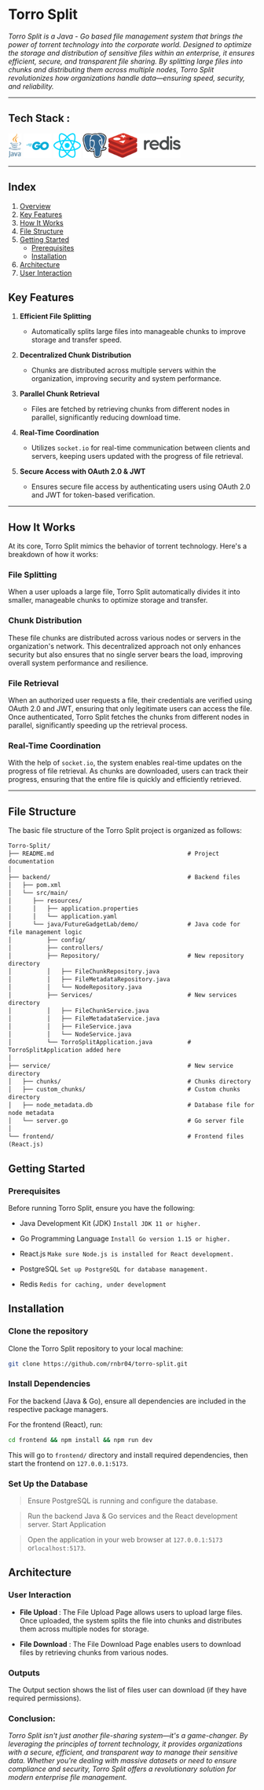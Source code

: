 
# Torro Split 

*Torro Split is a Java - Go based file management system that brings the power of torrent technology into the corporate world. Designed to optimize the storage and distribution of sensitive files within an enterprise, it ensures efficient, secure, and transparent file sharing. By splitting large files into chunks and distributing them across multiple nodes, Torro Split revolutionizes how organizations handle data—ensuring speed, security, and reliability.*

---
Tech Stack :
---
 <img src="https://github.com/rnbr04/torro-split/raw/main/frontend/public/java.svg" height="50" /> <img src="https://github.com/rnbr04/torro-split/raw/main/frontend/public/go.svg" height="50" /> <img src="https://github.com/rnbr04/torro-split/raw/main/frontend/public/react.svg" height="50" /> <img src="https://github.com/rnbr04/torro-split/raw/main/frontend/public/Postgresql.svg" height="50" /> <img src="https://github.com/rnbr04/torro-split/raw/main/frontend/public/redis.svg" height="50" /> 

---
  

## **Index**

1. [Overview](#torro-split)  
2. [Key Features](#key-features)  
3. [How It Works](#how-it-works)  
4. [File Structure](#file-structure)  
5. [Getting Started](#getting-started)  
   - [Prerequisites](#prerequisites)  
   - [Installation](#installation)  
6. [Architecture](#architecture)  
7. [User Interaction](#user-interaction)

## **Key Features**

1. **Efficient File Splitting**  
   - Automatically splits large files into manageable chunks to improve storage and transfer speed.  

2. **Decentralized Chunk Distribution**  
   - Chunks are distributed across multiple servers within the organization, improving security and system performance.  

3. **Parallel Chunk Retrieval**  
   - Files are fetched by retrieving chunks from different nodes in parallel, significantly reducing download time.  

4. **Real-Time Coordination**  
   - Utilizes `socket.io` for real-time communication between clients and servers, keeping users updated with the progress of file retrieval.  

5. **Secure Access with OAuth 2.0 & JWT**  
   - Ensures secure file access by authenticating users using OAuth 2.0 and JWT for token-based verification.  

---

## **How It Works**

At its core, Torro Split mimics the behavior of torrent technology. Here's a breakdown of how it works:

### **File Splitting**  
When a user uploads a large file, Torro Split automatically divides it into smaller, manageable chunks to optimize storage and transfer.

### **Chunk Distribution**  
These file chunks are distributed across various nodes or servers in the organization's network. This decentralized approach not only enhances security but also ensures that no single server bears the load, improving overall system performance and resilience.

### **File Retrieval**  
When an authorized user requests a file, their credentials are verified using OAuth 2.0 and JWT, ensuring that only legitimate users can access the file. Once authenticated, Torro Split fetches the chunks from different nodes in parallel, significantly speeding up the retrieval process.

### **Real-Time Coordination**  
With the help of `socket.io`, the system enables real-time updates on the progress of file retrieval. As chunks are downloaded, users can track their progress, ensuring that the entire file is quickly and efficiently retrieved.

---

## **File Structure**

The basic file structure of the Torro Split project is organized as follows:

```plaintext
Torro-Split/
├── README.md                                      # Project documentation
│
├── backend/                                       # Backend files
│   ├── pom.xml
│   └── src/main/
│      ├── resources/
│      │   ├── application.properties
│      │   └── application.yaml
│      └── java/FutureGadgetLab/demo/              # Java code for file management logic
│          ├── config/
│          ├── controllers/
│          ├── Repository/                         # New repository directory
│          │   ├── FileChunkRepository.java
│          │   ├── FileMetadataRepository.java
│          │   └── NodeRepository.java
│          ├── Services/                           # New services directory
│          │   ├── FileChunkService.java
│          │   ├── FileMetadataService.java
│          │   ├── FileService.java
│          │   └── NodeService.java
│          └── TorroSplitApplication.java          # TorroSplitApplication added here
│
├── service/                                       # New service directory
│   ├── chunks/                                    # Chunks directory
│   ├── custom_chunks/                             # Custom chunks directory
│   ├── node_metadata.db                           # Database file for node metadata
│   └── server.go                                  # Go server file
│
└── frontend/                                      # Frontend files (React.js)

```


## Getting Started
### Prerequisites
Before running Torro Split, ensure you have the following:

- Java Development Kit (JDK)
```Install JDK 11 or higher.```

- Go Programming Language
```Install Go version 1.15 or higher.```

- React.js
```Make sure Node.js is installed for React development.```

- PostgreSQL
```Set up PostgreSQL for database management.```

- Redis
```Redis for caching, under development```

<!-- - Docker (optional)
```Docker is used for containerizing the application, so ensure Docker and Docker Compose are installed. Set Up OAuth 2.0 & JWT Authentication. Configure OAuth 2.0 for secure user authentication and JWT for token-based access.``` --> 

## Installation

### Clone the repository

Clone the Torro Split repository to your local machine:

```bash
git clone https://github.com/rnbr04/torro-split.git
```

### Install Dependencies

For the backend (Java & Go), ensure all dependencies are included in the respective package managers.

For the frontend (React), run:

```bash
cd frontend && npm install && npm run dev
```


This will go to `frontend/` directory and install required dependencies, then start the frontend on `127.0.0.1:5173`.


### Set Up the Database

> Ensure PostgreSQL is running and configure the database. <!-- credentials in the .env file. -->

<!-- > Run Backend and Frontend Servers -->

> Run the backend Java & Go services and the React development server.
Start Application

> Open the application in your web browser at `127.0.0.1:5173` or`localhost:5173`.


## Architecture


### User Interaction
- <b>File Upload </b> : The File Upload Page allows users to upload large files. Once uploaded, the system splits the file into chunks and distributes them across multiple nodes for storage.

- <b>File Download</b> : The File Download Page enables users to download files by retrieving chunks from various nodes. 
<!-- Users are kept updated in real-time with the download progress. -->

### Outputs
The Output section shows the list of files user can download (if they have required permissions).



### Conclusion: 
*Torro Split isn't just another file-sharing system—it's a game-changer. By leveraging the principles of torrent technology, it provides organizations with a secure, efficient, and transparent way to manage their sensitive data. Whether you're dealing with massive datasets or need to ensure compliance and security, Torro Split offers a revolutionary solution for modern enterprise file management.*

